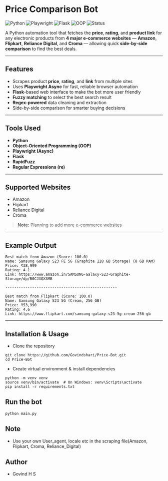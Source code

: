 #  Price Comparison Bot

![Python](https://img.shields.io/badge/Python-3.9%2B-blue)
![Playwright](https://img.shields.io/badge/Playwright-Async-green)
![Flask](https://img.shields.io/badge/Flask-2.3%2B-cyan)
![OOP](https://img.shields.io/badge/Code%20Style-OOP-orange)
![Status](https://img.shields.io/badge/Status-Active-success)


A Python automation tool that fetches the **price**, **rating**, and **product link** for any electronic products from **4 major e-commerce websites** — **Amazon**, **Flipkart**, **Reliance Digital**, and **Croma** — allowing quick **side-by-side comparison** to find the best deals.

---

##  Features
-  Scrapes product **price**, **rating**, and **link** from multiple sites
-  Uses **Playwright Async** for fast, reliable browser automation
-  **Flask**-based web interface to make the bot more user friendly
-  **Fuzzy matching** to select the best search result
-  **Regex-powered** data cleaning and extraction
-  Side-by-side comparison for smarter buying decisions

---

##  Tools Used
- **Python**
- **Object-Oriented Programming (OOP)**
- **Playwright (Async)**
- **Flask**
- **RapidFuzz**
- **Regular Expressions (re)**

---

##  Supported Websites
- Amazon
- Flipkart
- Reliance Digital
- Croma
> **Note:** Planning to add more e-commerce websites

---

##  Example Output

```text
Best match from Amazon (Score: 100.0)
Name: Samsung Galaxy S23 FE 5G (Graphite 128 GB Storage) (8 GB RAM)
Price: ₹38,999
Rating: 4.1
Link: https://www.amazon.in/SAMSUNG-Galaxy-S23-Graphite-Storage/dp/B0CJXQX3MB

--------------------------------------------------

Best match from Flipkart (Score: 100.0)
Name: Samsung Galaxy S23 5G (Cream, 256 GB)
Price: ₹53,990
Rating: 4.6
Link: https://www.flipkart.com/samsung-galaxy-s23-5g-cream-256-gb
```

---

## Installation & Usage
- Clone the repository

```text
git clone https://github.com/Govindshari/Price-Bot.git
cd Price-Bot
```

- Create virtual environment & install dependencies

```
python -m venv venv
source venv/bin/activate  # On Windows: venv\Scripts\activate
pip install -r requirements.txt
```

## Run the bot

```
python main.py
```

## Note
- Use your own User_agent, locale etc in the scraping file(Amazon, Flipkart, Croma, Reliance_Digital)
  
## Author
- Govind H S





